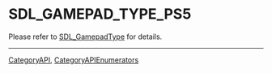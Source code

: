 # SDL_GAMEPAD_TYPE_PS5

Please refer to [SDL_GamepadType](SDL_GamepadType) for details.

----
[CategoryAPI](CategoryAPI), [CategoryAPIEnumerators](CategoryAPIEnumerators)

